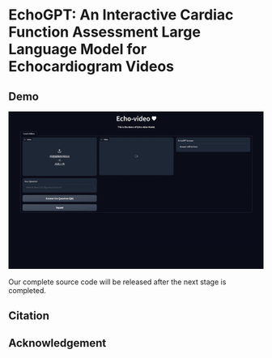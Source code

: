 # EchoGPT: An Interactive Cardiac Function Assessment Large Language Model for Echocardiogram Videos

## Demo
![img](Demo/EchoGPT_demo.gif)

Our complete source code will be released after the next stage is completed.

## Citation


## Acknowledgement
